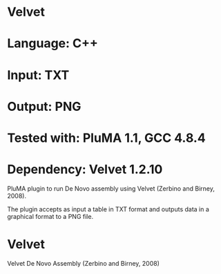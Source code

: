 # Velvet
# Language: C++
# Input: TXT
# Output: PNG
# Tested with: PluMA 1.1, GCC 4.8.4
# Dependency: Velvet 1.2.10

PluMA plugin to run De Novo assembly using Velvet (Zerbino and Birney, 2008).

The plugin accepts as input a table in TXT format and outputs
data in a graphical format to a PNG file.


# Velvet
Velvet De Novo Assembly (Zerbino and Birney, 2008)
